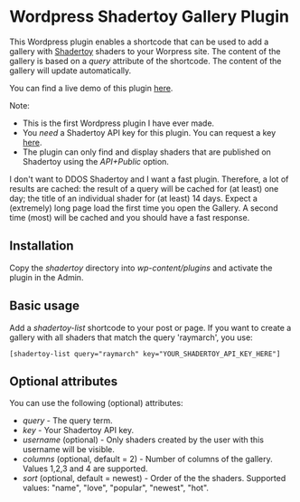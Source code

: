 # Wordpress Shadertoy Gallery Plugin

This Wordpress plugin enables a shortcode that can be used to add a gallery with [Shadertoy](https://www.shadertoy.com) shaders to your Worpress site. The content of the gallery is based on a _query_ attribute of the shortcode. The content of the gallery will update automatically.

You can find a live demo of this plugin [here](https://reindernijhoff.net/shadertoy/).

Note:
- This is the first Wordpress plugin I have ever made. 
- You *need* a Shadertoy API key for this plugin. You can request a key [here](https://www.shadertoy.com/howto).
- The plugin can only find and display shaders that are published on Shadertoy using the _API+Public_ option.

I don't want to DDOS Shadertoy and I want a fast plugin. Therefore, a lot of results are cached: the result of a query will be cached for (at least) one day; the title of an individual shader for (at least) 14 days. Expect a (extremely) long page load the first time you open the Gallery. A second time (most) will be cached and you should have a fast response.

## Installation

Copy the _shadertoy_ directory into _wp-content/plugins_ and activate the plugin in the Admin.

## Basic usage

Add a _shadertoy-list_ shortcode to your post or page. If you want to create a gallery with all shaders that match the query 'raymarch', you use:

```
[shadertoy-list query="raymarch" key="YOUR_SHADERTOY_API_KEY_HERE"]
```

## Optional attributes

You can use the following (optional) attributes:

- *query* - The query term.
- *key* - Your Shadertoy API key.
- *username* (optional) - Only shaders created by the user with this username will be visible.
- *columns* (optional, default = 2) - Number of columns of the gallery. Values 1,2,3 and 4 are supported.
- *sort* (optional, default = newest) - Order of the the shaders. Supported values: "name", "love", "popular", "newest", "hot".
